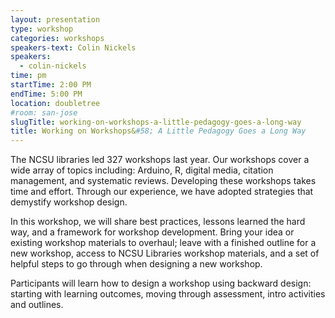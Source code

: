 ```yaml
---
layout: presentation
type: workshop
categories: workshops
speakers-text: Colin Nickels
speakers:
  - colin-nickels
time: pm
startTime: 2:00 PM
endTime: 5:00 PM
location: doubletree
#room: san-jose
slugTitle: working-on-workshops-a-little-pedagogy-goes-a-long-way
title: Working on Workshops&#58; A Little Pedagogy Goes a Long Way
---
```


The NCSU libraries led 327 workshops last year. Our workshops cover a wide array of topics including: Arduino, R, digital media, citation management, and systematic reviews. Developing these workshops takes time and effort. Through our experience, we have adopted strategies that demystify workshop design.

In this workshop, we will share best practices, lessons learned the hard way, and a framework for workshop development. Bring your idea or existing workshop materials to overhaul; leave with a finished outline for a new workshop, access to NCSU Libraries workshop materials, and a set of helpful steps to go through when designing a new workshop.

Participants will learn how to design a workshop using backward design: starting with learning outcomes, moving through assessment, intro activities and outlines.
